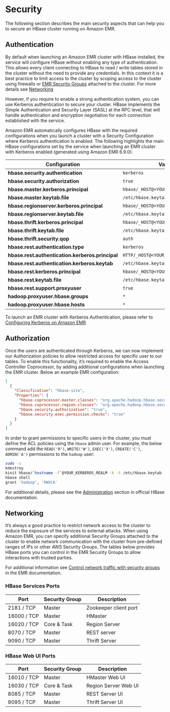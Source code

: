 # Security

The following section describes the main security aspects that can help you to secure an HBase cluster running on Amazon EMR.

## Authentication

By default when launching an Amazon EMR cluster with HBase installed, the service will configure HBase without enabling any type of authentication. This allows every client connecting to HBase to read / write tables stored in the cluster without the need to provide any credentials. In this context it is a best practice to limit access to the cluster by scoping access to the cluster using firewalls or [EMR Security Groups](https://docs.aws.amazon.com/emr/latest/ManagementGuide/emr-security-groups.html) attached to the cluster. For more details see [Networking](#networking)

However, if you require to enable a strong authentication system, you can use Kerberos authentication to secure your cluster. HBase implements the Simple Authentication and Security Layer (SASL) at the RPC level, that will handle authentication and encryption negotiation for each connection established with the service.

Amazon EMR automatically configures HBase with the required configurations when you launch a cluster with a Security Configuration where Kerberos authentication is enabled. The following highlights the main HBase configurations set by the service when launching an EMR cluster with Kerberos enabled (generated using Amazon EMR 6.9.0):

| Configuration                                    | Value                              |
|--------------------------------------------------|------------------------------------|
| **hbase.security.authentication**                | `kerberos`                           |
| **hbase.security.authorization**                 | `true`                               |
| **hbase.master.kerberos.principal**              | `hbase/_HOST@<YOUR_KERBEROS_REALM>`  |
| **hbase.master.keytab.file**                     | `/etc/hbase.keytab`                  |
| **hbase.regionserver.kerberos.principal**        | `hbase/_HOST@<YOUR_KERBEROS_REALM>`  |
| **hbase.regionserver.keytab.file**               | `/etc/hbase.keytab`                  |
| **hbase.thrift.kerberos.principal**              | `hbase/_HOST@<YOUR_KERBEROS_REALM>`  |
| **hbase.thrift.keytab.file**                     | `/etc/hbase.keytab`                  |
| **hbase.thrift.security.qop**                    | `auth`                               |
| **hbase.rest.authentication.type**               | `kerberos`                           |
| **hbase.rest.authentication.kerberos.principal** | `HTTP/_HOST@<YOUR_KERBEROS_REALM>`   |
| **hbase.rest.authentication.kerberos.keytab**    | `/etc/hbase.keytab`                  |
| **hbase.rest.kerberos.principal**                | `hbase/_HOST@<YOUR_KERBEROS_REALM>`  |
| **hbase.rest.keytab.file**                       | `/etc/hbase.keytab`                  |
| **hbase.rest.support.proxyuser**                 | `true`                               |
| **hadoop.proxyuser.hbase.groups**                | `*`                                  |
| **hadoop.proxyuser.hbase.hosts**                 | `*`                                  |

To launch an EMR cluster with Kerberos Authentication, please refer to [Configuring Kerberos on Amazon EMR](https://docs.aws.amazon.com/emr/latest/ManagementGuide/emr-kerberos-configure.html)

## Authorization

Once the users are authenticated through Kerberos, we can now implement our Authorization policies to allow restricted access for specific user to our tables. To enable this functionality, it’s required to enable the Access Controller Coprocessor, by adding additional configurations when launching the EMR cluster. Below an example EMR configuration:

```json
[
  {
    "Classification": "hbase-site",
    "Properties": {
      "hbase.coprocessor.master.classes": "org.apache.hadoop.hbase.security.access.AccessController",
      "hbase.coprocessor.region.classes": "org.apache.hadoop.hbase.security.token.TokenProvider,org.apache.hadoop.hbase.security.access.AccessController",
      "hbase.security.authorization": "true",
      "hbase.security.exec.permission.checks": "true"
    }
  }
]
```

In order to grant permissions to specific users in the cluster, you must define the ACL policies using the `hbase` admin user. For example, the below command add the `READ('R')`, `WRITE('W')`, `EXEC('X')`, `CREATE('C')`, `ADMIN('A')` permissions to the `hadoop` user:

```bash
sudo -s
kdestroy
kinit hbase/`hostname -f`@YOUR_KERBEROS_REALM -k -t /etc/hbase.keytab
hbase shell
grant 'hadoop', 'RWXCA'
```

For additional details, please see the [Administration](https://hbase.apache.org/book.html#_administration) section in official HBase documentation.

## Networking

It’s always a good practice to restrict network access to the cluster to reduce the exposure of the services to external attacks. When using Amazon EMR, you can specify additional Security Groups attached to the cluster to enable network communication with the cluster from pre-defined ranges of IPs or other AWS Security Groups. The tables below provides HBase ports you can control in the EMR Security Groups to allow interactions with trusted parties.

For additional information see [Control network traffic with security groups](https://docs.aws.amazon.com/emr/latest/ManagementGuide/emr-security-groups.html) in the EMR documentation.

### HBase Services Ports

| Port        | Security Group | Description           |
|-------------|----------------|-----------------------|
| 2181 / TCP  | Master         | Zookeeper client port |
| 16000 / TCP | Master         | HMaster               |
| 16020 / TCP | Core & Task    | Region Server         |
| 8070 / TCP  | Master         | REST server           |
| 9090 / TCP  | Master         | Thrift Server         |

### HBase Web UI Ports

| Port        | Security Group | Description          |
|-------------|----------------|----------------------|
| 16010 / TCP | Master         | HMaster Web UI       |
| 16030 / TCP | Core & Task    | Region Server Web UI |
| 8085 / TCP  | Master         | REST Server UI       |
| 9095 / TCP  | Master         | Thrift Server UI     |
